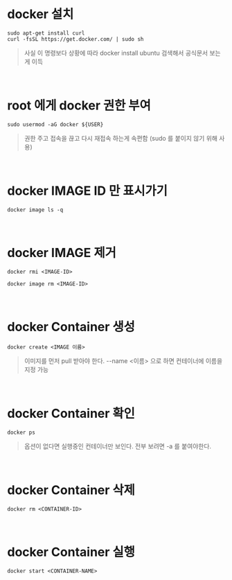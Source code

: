 # docker 설치
```shell
sudo apt-get install curl
curl -fsSL https://get.docker.com/ | sudo sh
```
> 사실 이 명령보다 상황에 따라 docker install ubuntu 검색해서 공식문서 보는게 이득

<br />

# root 에게 docker 권한 부여
```shell
sudo usermod -aG docker ${USER}
```
> 권한 주고 접속을 끊고 다시 재접속 하는게 속편함 (sudo 를 붙이지 않기 위해 사용)

<br />

# docker IMAGE ID 만 표시가기
```shell
docker image ls -q
```

<br />

# docker IMAGE 제거
```shell
docker rmi <IMAGE-ID>

docker image rm <IMAGE-ID>
```

<br />

# docker Container 생성
```shell
docker create <IMAGE 이름>
```
> 이미지를 먼저 pull 받아야 한다.
> --name <이름> 으로 하면 컨테이너에 이름을 지정 가능

<br />

# docker Container 확인
```shell
docker ps
```
> 옵션이 없다면 실행중인 컨테이너만 보인다. 전부 보려면 -a 를 붙여야한다.

<br />

# docker Container 삭제
```shell
docker rm <CONTAINER-ID>
```

<br />

# docker Container 실행
```shell
docker start <CONTAINER-NAME>
```

<br />


